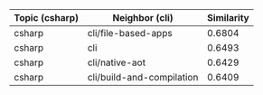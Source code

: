| Topic (csharp) | Neighbor (cli) | Similarity |
|-------------|-------------------|------------|
| csharp | cli/file-based-apps | 0.6804 |
| csharp | cli | 0.6493 |
| csharp | cli/native-aot | 0.6429 |
| csharp | cli/build-and-compilation | 0.6409 |
